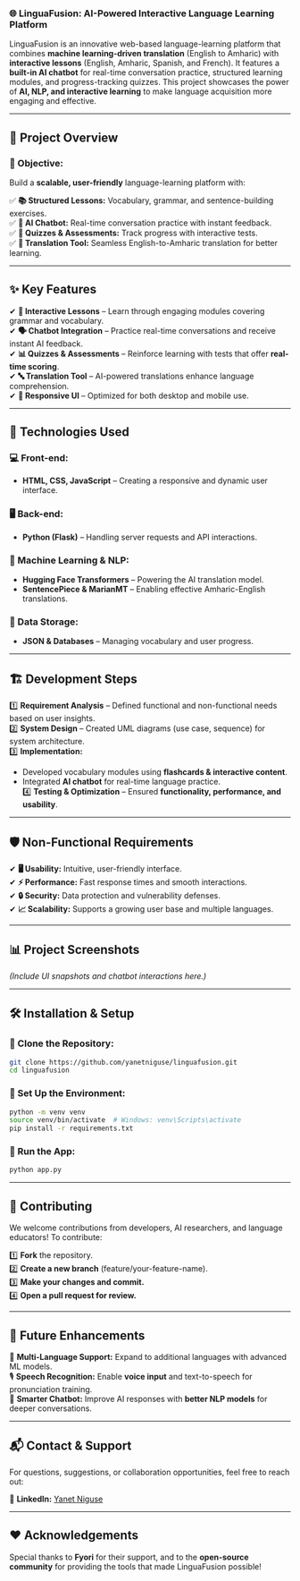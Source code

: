 ### **🌐 LinguaFusion: AI-Powered Interactive Language Learning Platform**  

LinguaFusion is an innovative web-based language-learning platform that combines **machine learning-driven translation** (English to Amharic) with **interactive lessons** (English, Amharic, Spanish, and French). It features a **built-in AI chatbot** for real-time conversation practice, structured learning modules, and progress-tracking quizzes. This project showcases the power of **AI, NLP, and interactive learning** to make language acquisition more engaging and effective.  

---

## 🚀 **Project Overview**  

### **🎯 Objective:**  
Build a **scalable, user-friendly** language-learning platform with:  

✅ **📚 Structured Lessons:** Vocabulary, grammar, and sentence-building exercises.  
✅ **🤖 AI Chatbot:** Real-time conversation practice with instant feedback.  
✅ **📝 Quizzes & Assessments:** Track progress with interactive tests.  
✅ **🔄 Translation Tool:** Seamless English-to-Amharic translation for better learning.  

---

## ✨ **Key Features**  

✔ **📖 Interactive Lessons** – Learn through engaging modules covering grammar and vocabulary.  
✔ **🗣️ Chatbot Integration** – Practice real-time conversations and receive instant AI feedback.  
✔ **📊 Quizzes & Assessments** – Reinforce learning with tests that offer **real-time scoring**.  
✔ **🔤 Translation Tool** – AI-powered translations enhance language comprehension.  
✔ **📱 Responsive UI** – Optimized for both desktop and mobile use.  

---

## 🔧 **Technologies Used**  

### **💻 Front-end:**  
- **HTML, CSS, JavaScript** – Creating a responsive and dynamic user interface.  

### **🖥️ Back-end:**  
- **Python (Flask)** – Handling server requests and API interactions.  

### **🤖 Machine Learning & NLP:**  
- **Hugging Face Transformers** – Powering the AI translation model.  
- **SentencePiece & MarianMT** – Enabling effective Amharic-English translations.  

### **📂 Data Storage:**  
- **JSON & Databases** – Managing vocabulary and user progress.  

---

## 🏗️ **Development Steps**  

1️⃣ **Requirement Analysis** – Defined functional and non-functional needs based on user insights.  
2️⃣ **System Design** – Created UML diagrams (use case, sequence) for system architecture.  
3️⃣ **Implementation:**  
   - Developed vocabulary modules using **flashcards & interactive content**.  
   - Integrated **AI chatbot** for real-time language practice.  
4️⃣ **Testing & Optimization** – Ensured **functionality, performance, and usability**.  

---

## 🛡️ **Non-Functional Requirements**  

✔ **🖥️ Usability:** Intuitive, user-friendly interface.  
✔ **⚡ Performance:** Fast response times and smooth interactions.  
✔ **🔒 Security:** Data protection and vulnerability defenses.  
✔ **📈 Scalability:** Supports a growing user base and multiple languages.  

---

## 📊 **Project Screenshots**  
*(Include UI snapshots and chatbot interactions here.)*  

---

## 🛠️ **Installation & Setup**  

### **🔹 Clone the Repository:**  
```bash
git clone https://github.com/yanetniguse/linguafusion.git
cd linguafusion
```

### **🔹 Set Up the Environment:**  
```bash
python -m venv venv
source venv/bin/activate  # Windows: venv\Scripts\activate
pip install -r requirements.txt
```

### **🔹 Run the App:**  
```bash
python app.py
```

---

## 🤝 **Contributing**  
We welcome contributions from developers, AI researchers, and language educators! To contribute:  

1️⃣ **Fork** the repository.  
2️⃣ **Create a new branch** (feature/your-feature-name).  
3️⃣ **Make your changes and commit.**  
4️⃣ **Open a pull request for review.**  

---

## 🙌 **Future Enhancements**  

🚀 **Multi-Language Support:** Expand to additional languages with advanced ML models.  
🎙️ **Speech Recognition:** Enable **voice input** and text-to-speech for pronunciation training.  
🧠 **Smarter Chatbot:** Improve AI responses with **better NLP models** for deeper conversations.  

---

## 📬 **Contact & Support**  
For questions, suggestions, or collaboration opportunities, feel free to reach out:  

📩 **LinkedIn:** [Yanet Niguse](https://www.linkedin.com/in/yanetniguse7)  

---

## ❤️ **Acknowledgements**  
Special thanks to **Fyori** for their support, and to the **open-source community** for providing the tools that made LinguaFusion possible!  
